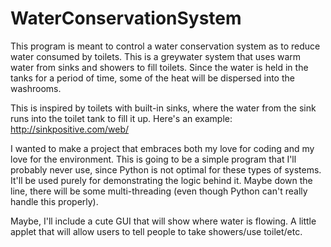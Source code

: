 WaterConservationSystem
=======================

This program is meant to control a water conservation system as to reduce water consumed by toilets. This is a greywater system that uses warm water from sinks and showers to fill toilets. Since the water is held in the tanks for a period of time, some of the heat will be dispersed into the washrooms.

This is inspired by toilets with built-in sinks, where the water from the sink runs into the toilet tank to fill it up. Here's an example: http://sinkpositive.com/web/

I wanted to make a project that embraces both my love for coding and my love for the environment. This is going to be a simple program that I'll probably never use, since Python is not optimal for these types of systems. It'll be used purely for demonstrating the logic behind it. Maybe down the line, there will be some multi-threading (even though Python can't really handle this properly).

Maybe, I'll include a cute GUI that will show where water is flowing. A little applet that will allow users to tell people to take showers/use toilet/etc.
